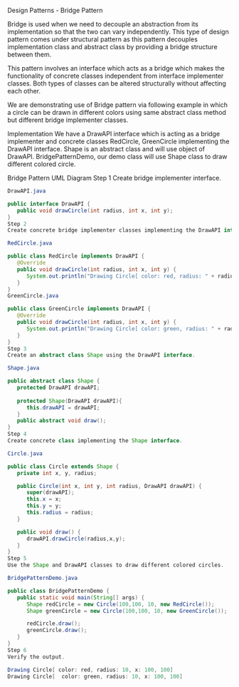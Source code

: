 Design Patterns - Bridge Pattern


Bridge is used when we need to decouple an abstraction from its implementation so that the two can vary independently. This type of design pattern comes under structural pattern as this pattern decouples implementation class and abstract class by providing a bridge structure between them.

This pattern involves an interface which acts as a bridge which makes the functionality of concrete classes independent from interface implementer classes. Both types of classes can be altered structurally without affecting each other.

We are demonstrating use of Bridge pattern via following example in which a circle can be drawn in different colors using same abstract class method but different bridge implementer classes.

Implementation
We have a DrawAPI interface which is acting as a bridge implementer and concrete classes RedCircle, GreenCircle implementing the DrawAPI interface. Shape is an abstract class and will use object of DrawAPI. BridgePatternDemo, our demo class will use Shape class to draw different colored circle.

Bridge Pattern UML Diagram
Step 1
Create bridge implementer interface.
```java
DrawAPI.java

public interface DrawAPI {
   public void drawCircle(int radius, int x, int y);
}
Step 2
Create concrete bridge implementer classes implementing the DrawAPI interface.

RedCircle.java

public class RedCircle implements DrawAPI {
   @Override
   public void drawCircle(int radius, int x, int y) {
      System.out.println("Drawing Circle[ color: red, radius: " + radius + ", x: " + x + ", " + y + "]");
   }
}
GreenCircle.java

public class GreenCircle implements DrawAPI {
   @Override
   public void drawCircle(int radius, int x, int y) {
      System.out.println("Drawing Circle[ color: green, radius: " + radius + ", x: " + x + ", " + y + "]");
   }
}
Step 3
Create an abstract class Shape using the DrawAPI interface.

Shape.java

public abstract class Shape {
   protected DrawAPI drawAPI;
   
   protected Shape(DrawAPI drawAPI){
      this.drawAPI = drawAPI;
   }
   public abstract void draw();	
}
Step 4
Create concrete class implementing the Shape interface.

Circle.java

public class Circle extends Shape {
   private int x, y, radius;

   public Circle(int x, int y, int radius, DrawAPI drawAPI) {
      super(drawAPI);
      this.x = x;  
      this.y = y;  
      this.radius = radius;
   }

   public void draw() {
      drawAPI.drawCircle(radius,x,y);
   }
}
Step 5
Use the Shape and DrawAPI classes to draw different colored circles.

BridgePatternDemo.java

public class BridgePatternDemo {
   public static void main(String[] args) {
      Shape redCircle = new Circle(100,100, 10, new RedCircle());
      Shape greenCircle = new Circle(100,100, 10, new GreenCircle());

      redCircle.draw();
      greenCircle.draw();
   }
}
Step 6
Verify the output.

Drawing Circle[ color: red, radius: 10, x: 100, 100]
Drawing Circle[  color: green, radius: 10, x: 100, 100]

```